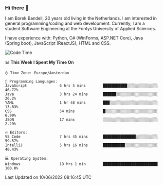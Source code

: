 ### Hi there 👋

I am Borek Bandell, 20 years old living in the Netherlands. I am interested in general programming/coding and web development. Currently, I am a student Software Engineering at the Fontys University of Applied Sciences.

I have experience with: Python, C# (WinForms, ASP.NET Core), Java (Spring boot), JavaScript (ReactJS), HTML and CSS.

<!--START_SECTION:waka-->
![Code Time](http://img.shields.io/badge/Code%20Time-179%20hrs%2040%20mins-blue)

📊 **This Week I Spent My Time On** 

```text
⌚︎ Time Zone: Europe/Amsterdam

💬 Programming Languages: 
JavaScript               6 hrs 5 mins        ███████████░░░░░░░░░░░░░░   46.72% 
Java                     3 hrs 24 mins       ██████░░░░░░░░░░░░░░░░░░░   26.2% 
YAML                     1 hr 48 mins        ███░░░░░░░░░░░░░░░░░░░░░░   13.83% 
CSS                      54 mins             █░░░░░░░░░░░░░░░░░░░░░░░░   6.99% 
JSON                     17 mins             ░░░░░░░░░░░░░░░░░░░░░░░░░   2.29%

🔥 Editors: 
VS Code                  7 hrs 45 mins       ███████████████░░░░░░░░░░   59.57% 
IntelliJ                 5 hrs 16 mins       ██████████░░░░░░░░░░░░░░░   40.43%

💻 Operating System: 
Windows                  13 hrs 1 min        █████████████████████████   100.0%

```


 Last Updated on 10/06/2022 08:16:45 UTC
<!--END_SECTION:waka-->

<!--**tcBorek2002/tcBorek2002** is a ✨ _special_ ✨ repository because its `README.md` (this file) appears on your GitHub profile.

Here are some ideas to get you started:

- 🔭 I’m currently working on ...
- 🌱 I’m currently learning ...
- 👯 I’m looking to collaborate on ...
- 🤔 I’m looking for help with ...
- 💬 Ask me about ...
- 📫 How to reach me: ...
- 😄 Pronouns: ...
- ⚡ Fun fact: ...
-->
